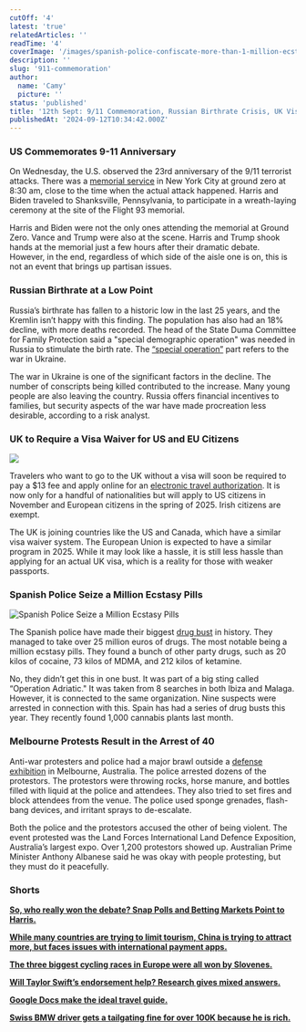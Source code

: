```yaml
---
cutOff: '4'
latest: 'true'
relatedArticles: ''
readTime: '4'
coverImage: '/images/spanish-police-confiscate-more-than-1-million-ecstasy-pills-cxOD.webp'
description: ''
slug: '911-commemoration'
author:
  name: 'Camy'
  picture: ''
status: 'published'
title: '12th Sept: 9/11 Commemoration, Russian Birthrate Crisis, UK Visa Waiver Requirements'
publishedAt: '2024-09-12T10:34:42.000Z'
---
```


### US Commemorates 9-11 Anniversary

On Wednesday, the U.S. observed the 23rd anniversary of the 9/11 terrorist attacks. There was a [memorial service](https://www.nbcnews.com/politics/2024-election/harris-trump-attend-911-ceremony-hours-first-debate-rcna170494) in New York City at ground zero at 8:30 am, close to the time when the actual attack happened. Harris and Biden traveled to Shanksville, Pennsylvania, to participate in a wreath-laying ceremony at the site of the Flight 93 memorial.

Harris and Biden were not the only ones attending the memorial at Ground Zero. Vance and Trump were also at the scene. Harris and Trump shook hands at the memorial just a few hours after their dramatic debate. However, in the end, regardless of which side of the aisle one is on, this is not an event that brings up partisan issues.

### Russian Birthrate at a Low Point

Russia’s birthrate has fallen to a historic low in the last 25 years, and the Kremlin isn’t happy with this finding. The population has also had an 18% decline, with more deaths recorded. The head of the State Duma Committee for Family Protection said a "special demographic operation" was needed in Russia to stimulate the birth rate. The [“special operation”](https://www.euronews.com/2024/09/10/russias-birth-rate-drops-to-its-lowest-in-a-quarter-century-data-shows) part refers to the war in Ukraine.

The war in Ukraine is one of the significant factors in the decline. The number of conscripts being killed contributed to the increase. Many young people are also leaving the country. Russia offers financial incentives to families, but security aspects of the war have made procreation less desirable, according to a risk analyst.

### UK to Require a Visa Waiver for US and EU Citizens

![](/images/uk-to-require-visa-waiver-in-2025-for-everyone-else-that-doesn-t-need-a-visa-for-uk-c3NT.webp)

Travelers who want to go to the UK without a visa will soon be required to pay a $13 fee and apply online for an [electronic travel authorization](https://edition.cnn.com/2024/09/10/travel/european-travelers-uk-entry-fee-eta/index.html). It is now only for a handful of nationalities but will apply to US citizens in November and European citizens in the spring of 2025. Irish citizens are exempt.

The UK is joining countries like the US and Canada, which have a similar visa waiver system. The European Union is expected to have a similar program in 2025. While it may look like a hassle, it is still less hassle than applying for an actual UK visa, which is a reality for those with weaker passports.

### Spanish Police Seize a Million Ecstasy Pills

![Spanish Police Seize a Million Ecstasy Pills](/images/spanish-police-confiscate-more-than-1-million-ecstasy-pills-g5Nj.webp)

The Spanish police have made their biggest [drug bust](https://www.euronews.com/2024/09/10/spanish-police-confiscate-more-than-1-million-ecstasy-pills) in history. They managed to take over 25 million euros of drugs. The most notable being a million ecstasy pills. They found a bunch of other party drugs, such as 20 kilos of cocaine, 73 kilos of MDMA, and 212 kilos of ketamine.

No, they didn’t get this in one bust. It was part of a big sting called “Operation Adriatic." It was taken from 8 searches in both Ibiza and Malaga. However, it is connected to the same organization. Nine suspects were arrested in connection with this. Spain has had a series of drug busts this year. They recently found 1,000 cannabis plants last month.

### Melbourne Protests Result in the Arrest of 40

Anti-war protesters and police had a major brawl outside a [defense exhibition](https://www.reuters.com/world/asia-pacific/anti-war-protesters-police-clash-outside-melbourne-defence-expo-2024-09-10/) in Melbourne, Australia. The police arrested dozens of the protestors. The protestors were throwing rocks, horse manure, and bottles filled with liquid at the police and attendees. They also tried to set fires and block attendees from the venue. The police used sponge grenades, flash-bang devices, and irritant sprays to de-escalate.

Both the police and the protestors accused the other of being violent. The event protested was the Land Forces International Land Defence Exposition, Australia’s largest expo. Over 1,200 protestors showed up. Australian Prime Minister Anthony Albanese said he was okay with people protesting, but they must do it peacefully.

### Shorts

[**So, who really won the debate? Snap Polls and Betting Markets Point to Harris.**](https://www.bbc.com/news/articles/c4gdnl9pg1wo)

[**While many countries are trying to limit tourism, China is trying to attract more, but faces issues with international payment apps.**](https://edition.cnn.com/2024/09/10/travel/china-travel-tips-visas-mobile-payments-intl-hnk/index.html)

[**The three biggest cycling races in Europe were all won by Slovenes.**](https://www.slovenia.info/en/press-centre/news-of-the-tourism-press-agency/29615-three-wins-in-the-biggest-races-two-cyclists-one-home-country-slovenia)

[**Will Taylor Swift’s endorsement help? Research gives mixed answers.**](https://www.npr.org/2024/09/11/nx-s1-5108695/taylor-swift-endorsement-kamala-harris)

[**Google Docs make the ideal travel guide.**](https://www.thrillist.com/travel/nation/google-docs-are-the-ideal-travel-guides)

[**Swiss BMW driver gets a tailgating fine for over 100K because he is rich.**](https://www.thedrive.com/news/swiss-bmw-driver-slammed-with-116000-tailgating-fine-because-hes-rich)